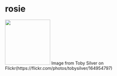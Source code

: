 # rosie
<img src="https://farm1.staticflickr.com/69/164954797_474fbdb161_z.jpg" width="150" height="150" />
Image from Toby Silver on Flickr(https://flickr.com/photos/tobysilver/164954797)
